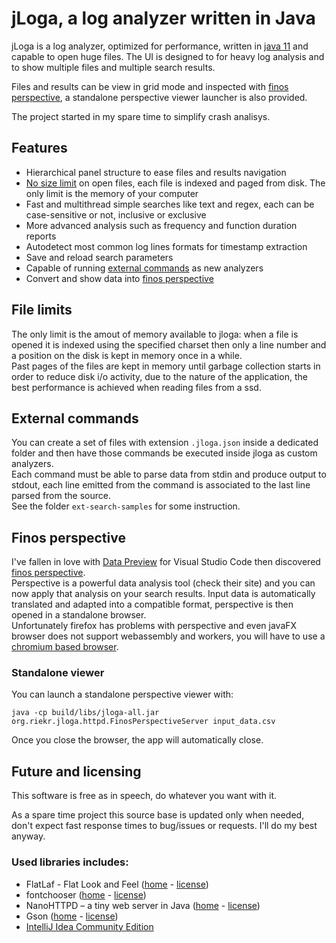 # jLoga, a log analyzer written in Java

jLoga is a log analyzer, optimized for performance, written in [java 11](https://openjdk.java.net/projects/jdk/11/) and capable to open huge files.
The UI is designed to for heavy log analysis and to show multiple files and multiple search results.

Files and results can be view in grid mode and inspected with [finos perspective](https://perspective.finos.org/), a standalone perspective viewer launcher is also provided.

The project started in my spare time to simplify crash analisys.

## Features
- Hierarchical panel structure to ease files and results navigation
- [No size limit](#file-limits) on open files, each file is indexed and paged from disk. The only limit is the memory of your computer
- Fast and multithread simple searches like text and regex, each can be case-sensitive or not, inclusive or exclusive
- More advanced analysis such as frequency and function duration reports
- Autodetect most common log lines formats for timestamp extraction
- Save and reload search parameters
- Capable of running [external commands](#external-commands) as new analyzers
- Convert and show data into [finos perspective](#finos-perspective)

## File limits
The only limit is the amout of memory available to jloga: when a file is opened it is indexed using the specified charset then only a line number and a position on the disk is kept in memory once in a while.\
Past pages of the files are kept in memory until garbage collection starts in order to reduce disk i/o activity, due to the nature of the application, the best performance is achieved when reading files from a ssd.

## External commands
You can create a set of files with extension `.jloga.json` inside a dedicated folder and then have those commands be executed inside jloga as custom analyzers.\
Each command must be able to parse data from stdin and produce output to stdout, each line emitted from the command is associated to the last line parsed from the source.\
See the folder `ext-search-samples` for some instruction.

## Finos perspective
I've fallen in love with [Data Preview](https://marketplace.visualstudio.com/items?itemName=RandomFractalsInc.vscode-data-preview) for Visual Studio Code then discovered [finos perspective](https://perspective.finos.org/). \
Perspective is a powerful data analysis tool (check their site) and you can now apply that analysis on your search results. Input data is automatically translated and adapted into a compatible format, perspective is then opened in a standalone browser.\
Unfortunately firefox has problems with perspective and even javaFX browser does not support webassembly and workers, you will have to use a [chromium based browser](https://en.wikipedia.org/wiki/Chromium_(web_browser)#Browsers_based_on_Chromium).

### Standalone viewer
You can launch a standalone perspective viewer with:
```shell
java -cp build/libs/jloga-all.jar org.riekr.jloga.httpd.FinosPerspectiveServer input_data.csv
```
Once you close the browser, the app will automatically close.

## Future and licensing
This software is free as in speech, do whatever you want with it.

As a spare time project this source base is updated only when needed, don't expect fast response times to bug/issues or requests. I'll do my best anyway.

### Used libraries includes:
- FlatLaf - Flat Look and Feel ([home](https://www.formdev.com/flatlaf/) - [license](https://github.com/JFormDesigner/FlatLaf/blob/main/LICENSE))
- fontchooser ([home](https://gitlab.com/dheid/fontchooser) - [license](https://gitlab.com/dheid/fontchooser/-/blob/master/LICENSE))
- NanoHTTPD – a tiny web server in Java ([home](https://github.com/NanoHttpd/nanohttpd) - [license](https://github.com/NanoHttpd/nanohttpd/blob/master/LICENSE.md))
- Gson ([home](https://github.com/google/gson) - [license](https://github.com/google/gson/blob/master/LICENSE))
- [IntelliJ Idea Community Edition](https://www.jetbrains.com/idea/)
